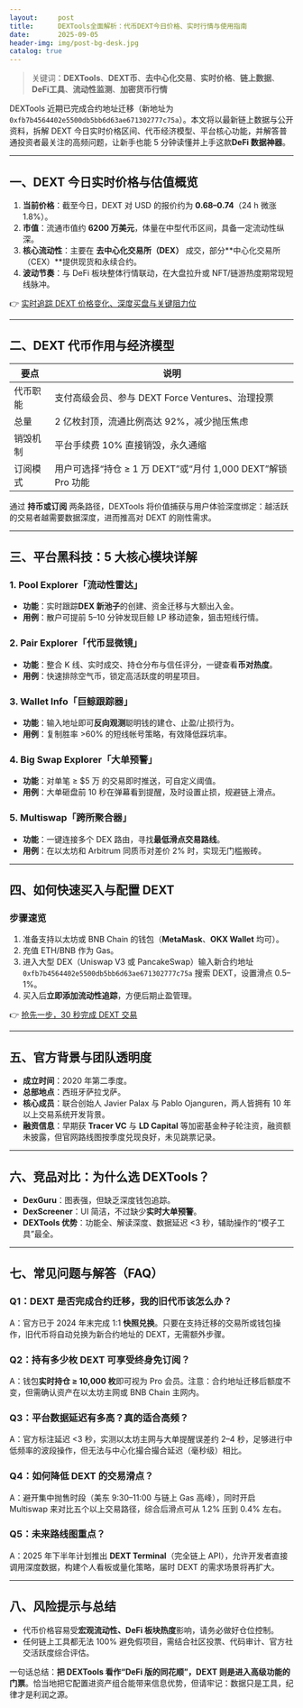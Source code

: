 ```yaml
---
layout:     post
title:      DEXTools全面解析：代币DEXT今日价格、实时行情与使用指南
date:       2025-09-05
header-img: img/post-bg-desk.jpg
catalog: true
---
```


> 关键词：**DEXTools**、**DEXT币**、**去中心化交易**、**实时价格**、**链上数据**、**DeFi工具**、**流动性监测**、**加密货币行情**

DEXTools 近期已完成合约地址迁移（新地址为 `0xfb7b4564402e5500db5bb6d63ae671302777c75a`）。本文将以最新链上数据与公开资料，拆解 DEXT 今日实时价格区间、代币经济模型、平台核心功能，并解答普通投资者最关注的高频问题，让新手也能 5 分钟读懂并上手这款**DeFi 数据神器**。

---

## 一、DEXT 今日实时价格与估值概览

1. **当前价格**：截至今日，DEXT 对 USD 的报价约为 **$0.68–$0.74**（24 h 微涨 1.8%）。  
2. **市值**：流通市值约 **6200 万美元**，体量在中型代币区间，具备一定流动性纵深。  
3. **核心流动性**：主要在 **去中心化交易所（DEX）** 成交，部分**中心化交易所（CEX）**提供现货和永续合约。  
4. **波动节奏**：与 DeFi 板块整体行情联动，在大盘拉升或 NFT/链游热度期常现短线脉冲。

👉 [实时追踪 DEXT 价格变化、深度买盘与关键阻力位](https://okxdog.com/)

---

## 二、DEXT 代币作用与经济模型

| 要点              | 说明                                                                 |
|-------------------|----------------------------------------------------------------------|
| 代币职能          | 支付高级会员、参与 DEXT Force Ventures、治理投票                     |
| 总量              | 2 亿枚封顶，流通比例高达 92%，减少抛压焦虑                           |
| 销毁机制          | 平台手续费 10% 直接销毁，永久通缩                                    |
| 订阅模式          | 用户可选择“持仓 ≥ 1 万 DEXT”或“月付 1,000 DEXT”解锁 Pro 功能         |

通过 **持币或订阅** 两条路径，DEXTools 将价值捕获与用户体验深度绑定：越活跃的交易者越需要数据深度，进而推高对 DEXT 的刚性需求。

---

## 三、平台黑科技：5 大核心模块详解

### 1. Pool Explorer「流动性雷达」
- **功能**：实时跟踪**DEX 新池子**的创建、资金迁移与大额出入金。  
- **用例**：散户可提前 5–10 分钟发现巨鲸 LP 移动迹象，狙击短线行情。

### 2. Pair Explorer「代币显微镜」
- **功能**：整合 K 线、实时成交、持仓分布与信任评分，一键查看**币对热度**。  
- **用例**：快速排除空气币，锁定高活跃度的明星项目。

### 3. Wallet Info「巨鲸跟踪器」
- **功能**：输入地址即可**反向观测**聪明钱的建仓、止盈/止损行为。  
- **用例**：复制胜率 >60% 的短线帐号策略，有效降低踩坑率。

### 4. Big Swap Explorer「大单预警」
- **功能**：对单笔 ≥ $5 万 的交易即时推送，可自定义阈值。  
- **用例**：大单砸盘前 10 秒在弹幕看到提醒，及时设置止损，规避链上滑点。

### 5. Multiswap「跨所聚合器」
- **功能**：一键连接多个 DEX 路由，寻找**最低滑点交易路线**。  
- **用例**：在以太坊和 Arbitrum 同质币对差价 2% 时，实现无门槛搬砖。

---

## 四、如何快速买入与配置 DEXT

### 步骤速览
1. 准备支持以太坊或 BNB Chain 的钱包（**MetaMask**、**OKX Wallet** 均可）。  
2. 充值 ETH/BNB 作为 Gas。  
3. 进入大型 DEX（Uniswap V3 或 PancakeSwap）输入新合约地址 `0xfb7b4564402e5500db5bb6d63ae671302777c75a` 搜索 DEXT，设置滑点 0.5–1%。  
4. 买入后**立即添加流动性追踪**，方便后期止盈管理。

👉 [抢先一步，30 秒完成 DEXT 交易](https://okxdog.com/)

---

## 五、官方背景与团队透明度

- **成立时间**：2020 年第二季度。  
- **总部地点**：西班牙萨拉戈萨。  
- **核心成员**：联合创始人 Javier Palax 与 Pablo Ojanguren，两人皆拥有 10 年以上交易系统开发背景。  
- **融资信息**：早期获 **Tracer VC** 与 **LD Capital** 等加密基金种子轮注资，融资额未披露，但官网路线图按季度兑现良好，未见跳票记录。

---

## 六、竞品对比：为什么选 DEXTools？

- **DexGuru**：图表强，但缺乏深度钱包追踪。  
- **DexScreener**：UI 简洁，不过缺少**实时大单预警**。  
- **DEXTools 优势**：功能全、解读深度、数据延迟 <3 秒，辅助操作的“模子工具”最全。

---

## 七、常见问题与解答（FAQ）

### Q1：DEXT 是否完成合约迁移，我的旧代币该怎么办？
A：官方已于 2024 年末完成 1:1 **快照兑换**。只要在支持迁移的交易所或钱包操作，旧代币将自动兑换为新合约地址的 DEXT，无需额外步骤。

### Q2：持有多少枚 DEXT 可享受终身免订阅？
A：钱包**实时持仓 ≥ 10,000 枚**即可视为 Pro 会员。注意：合约地址迁移后额度不变，但需确认资产在以太坊主网或 BNB Chain 主网内。

### Q3：平台数据延迟有多高？真的适合高频？
A：官方标注延迟 <3 秒，实测以太坊主网与大单提醒误差约 2–4 秒，足够进行中低频率的波段操作，但无法与中心化撮合撮合延迟（毫秒级）相比。

### Q4：如何降低 DEXT 的交易滑点？
A：避开集中抛售时段（美东 9:30–11:00 与链上 Gas 高峰），同时开启 Multiswap 来对比五个以上交易路径，综合后滑点可从 1.2% 压到 0.4% 左右。

### Q5：未来路线图重点？
A：2025 年下半年计划推出 **DEXT Terminal**（完全链上 API），允许开发者直接调用深度数据，构建个人看板或量化策略，届时 DEXT 的需求场景将再扩大。

---

## 八、风险提示与总结

- 代币价格容易受**宏观流动性、DeFi 板块热度**影响，请务必做好仓位控制。  
- 任何链上工具都无法 100% 避免假项目，需结合社区投票、代码审计、官方社交活跃度综合评估。  

一句话总结：**把 DEXTools 看作“DeFi 版的同花顺”，DEXT 则是进入高级功能的门票**。恰当地把它配置进资产组合能带来信息优势，但请牢记：数据只是工具，纪律才是利润之源。